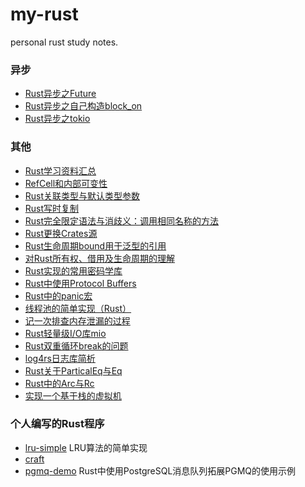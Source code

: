 # my-rust
personal rust study notes.

### 异步
- [Rust异步之Future](./async/Rust异步之Future.md)
- [Rust异步之自己构造block_on](../Rust异步之自己构造block_on.md)
- [Rust异步之tokio](./async/Rust异步之tokio.md)

### 其他
- [Rust学习资料汇总](./Rust/Rust学习资料汇总.md)
- [RefCell和内部可变性](./Rust/RefCell和内部可变性.md)
- [Rust关联类型与默认类型参数](./Rust/Rust关联类型与默认类型参数.md)
- [Rust写时复制](./Rust/Rust写时复制.md)
- [Rust完全限定语法与消歧义：调用相同名称的方法](./Rust/Rust完全限定语法与消歧义：调用相同名称的方法.md)
- [Rust更换Crates源](./Rust/Rust更换Crates源)
- [Rust生命周期bound用于泛型的引用](./Rust/Rust生命周期bound用于泛型的引用.md)
- [对Rust所有权、借用及生命周期的理解](./Rust/对Rust所有权、借用及生命周期的理解.md)
- [Rust实现的常用密码学库](./Rust/Rust实现的常用密码学库)       
- [Rust中使用Protocol Buffers](./Rust/Rust中使用ProtocolBuffers.md)   
- [Rust中的panic宏](./Rust/Rust中的panic宏.md)      
- [线程池的简单实现（Rust）](./Rust/线程池的简单实现（Rust）.md)        
- [记一次排查内存泄漏的过程](./Rust/记一次排查内存泄漏的过程.md)  
- [Rust轻量级I/O库mio](./Rust/Rust轻量级IO库mio.md)     
- [Rust双重循环break的问题](./Rust双重循环break的问题.md)   
- [log4rs日志库简析](./Rust/log4rs日志库简析.md)
- [Rust关于ParticalEq与Eq](./Rust/cmp/particaleq/README.md)
- [Rust中的Arc与Rc](./Rust/Rust中的Arc与Rc.md)
- [实现一个基于栈的虚拟机](./Rust/vm/%E8%99%9A%E6%8B%9F%E6%9C%BA.md)

### 个人编写的Rust程序

- [lru-simple](https://github.com/chirpyli/data-structure/tree/master/lru/lru-simple)   LRU算法的简单实现
- [craft](./craft/)
- [pgmq-demo](./pgmq-demo/)     Rust中使用PostgreSQL消息队列拓展PGMQ的使用示例